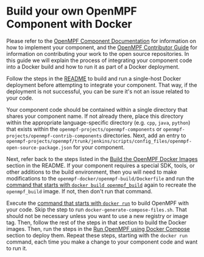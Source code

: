 # Build your own OpenMPF Component with Docker

Please refer to the [OpenMPF Component
Documentation](https://openmpf.github.io/docs/site/Component-API-Overview/index.html)
for information on how to implement your component, and the [OpenMPF Contributor
Guide](https://openmpf.github.io/docs/site/Contributor-Guide/index.html) for
information on contributing your work to the open source repositories. In this
guide we will explain the process of integrating your component code into a
Docker build and how to run it as part of a Docker deployment.

Follow the steps in the [README](README.md#getting-started) to build and run a
single-host Docker deployment before attempting to integrate your component.
That way, if the deployment is not successful, you can be sure it's not an issue
related to your code.

Your component code should be contained within a single directory that shares
your component name. If not already there, place this directory within the
appropriate language-specific directory (e.g. `cpp`, `java`, `python`) that
exists within the `openmpf-projects/openmpf-components` or
`openmpf-projects/openmpf-contrib-components` directories. Next, add an entry to
`openmpf-projects/openmpf/trunk/jenkins/scripts/config_files/openmpf-open-source-package.json`
for your component.

Next, refer back to the steps listed in the [Build the OpenMPF Docker Images
](README.md#build-the-openmpf-docker-images) section in the README. If your
component requires a special SDK, tools, or other additions to the build
environment, then you will need to make modifications to the
`openmpf-docker/openmpf-build/Dockerfile` and run the [command that starts with
`docker build openmpf_build`](README.md#docker-build-command) again to recreate
the `openmpf_build` image. If not, then don't run that command.

Execute the [command that starts with `docker
run`](README.md#docker-run-command) to build OpenMPF with your code. Skip the
step to run `docker-generate-compose-files.sh`. That should not be necessary
unless you want to use a new registry or image tag. Then, follow the rest of the
steps in that section to build the Docker images. Then, run the steps in the
[Run OpenMPF using Docker Compose](README.md#run-openmpf-using-docker-compose)
section to deploy them. Repeat these steps, starting with the `docker run`
command, each time you make a change to your component code and want to run it.
